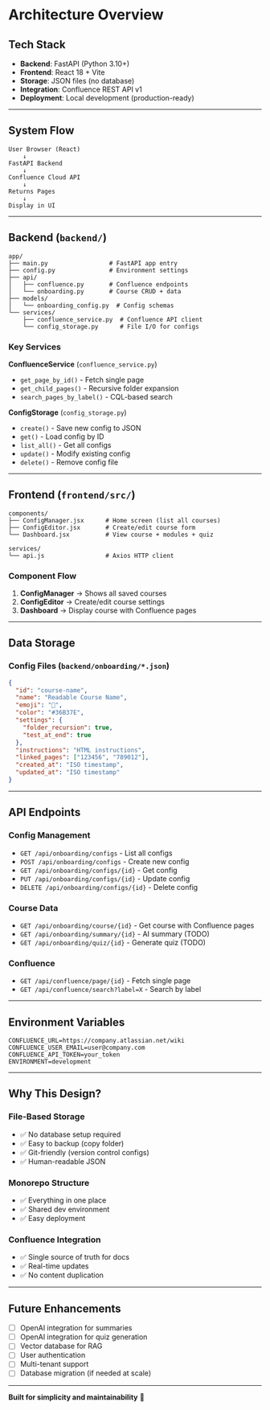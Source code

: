 # Architecture Overview

## Tech Stack

- **Backend**: FastAPI (Python 3.10+)
- **Frontend**: React 18 + Vite
- **Storage**: JSON files (no database)
- **Integration**: Confluence REST API v1
- **Deployment**: Local development (production-ready)

---

## System Flow

```
User Browser (React)
    ↓ 
FastAPI Backend
    ↓
Confluence Cloud API
    ↓
Returns Pages
    ↓
Display in UI
```

---

## Backend (`backend/`)

```
app/
├── main.py                 # FastAPI app entry
├── config.py               # Environment settings
├── api/
│   ├── confluence.py       # Confluence endpoints
│   └── onboarding.py       # Course CRUD + data
├── models/
│   └── onboarding_config.py  # Config schemas
└── services/
    ├── confluence_service.py  # Confluence API client
    └── config_storage.py      # File I/O for configs
```

### Key Services

**ConfluenceService** (`confluence_service.py`)
- `get_page_by_id()` - Fetch single page
- `get_child_pages()` - Recursive folder expansion
- `search_pages_by_label()` - CQL-based search

**ConfigStorage** (`config_storage.py`)
- `create()` - Save new config to JSON
- `get()` - Load config by ID
- `list_all()` - Get all configs
- `update()` - Modify existing config
- `delete()` - Remove config file

---

## Frontend (`frontend/src/`)

```
components/
├── ConfigManager.jsx      # Home screen (list all courses)
├── ConfigEditor.jsx       # Create/edit course form
└── Dashboard.jsx          # View course + modules + quiz

services/
└── api.js                 # Axios HTTP client
```

### Component Flow

1. **ConfigManager** → Shows all saved courses
2. **ConfigEditor** → Create/edit course settings
3. **Dashboard** → Display course with Confluence pages

---

## Data Storage

### Config Files (`backend/onboarding/*.json`)

```json
{
  "id": "course-name",
  "name": "Readable Course Name",
  "emoji": "🚀",
  "color": "#36B37E",
  "settings": {
    "folder_recursion": true,
    "test_at_end": true
  },
  "instructions": "HTML instructions",
  "linked_pages": ["123456", "789012"],
  "created_at": "ISO timestamp",
  "updated_at": "ISO timestamp"
}
```

---

## API Endpoints

### Config Management
- `GET /api/onboarding/configs` - List all configs
- `POST /api/onboarding/configs` - Create new config
- `GET /api/onboarding/configs/{id}` - Get config
- `PUT /api/onboarding/configs/{id}` - Update config
- `DELETE /api/onboarding/configs/{id}` - Delete config

### Course Data
- `GET /api/onboarding/course/{id}` - Get course with Confluence pages
- `GET /api/onboarding/summary/{id}` - AI summary (TODO)
- `GET /api/onboarding/quiz/{id}` - Generate quiz (TODO)

### Confluence
- `GET /api/confluence/page/{id}` - Fetch single page
- `GET /api/confluence/search?label=X` - Search by label

---

## Environment Variables

```env
CONFLUENCE_URL=https://company.atlassian.net/wiki
CONFLUENCE_USER_EMAIL=user@company.com
CONFLUENCE_API_TOKEN=your_token
ENVIRONMENT=development
```

---

## Why This Design?

### File-Based Storage
- ✅ No database setup required
- ✅ Easy to backup (copy folder)
- ✅ Git-friendly (version control configs)
- ✅ Human-readable JSON

### Monorepo Structure
- ✅ Everything in one place
- ✅ Shared dev environment
- ✅ Easy deployment

### Confluence Integration
- ✅ Single source of truth for docs
- ✅ Real-time updates
- ✅ No content duplication

---

## Future Enhancements

- [ ] OpenAI integration for summaries
- [ ] OpenAI integration for quiz generation
- [ ] Vector database for RAG
- [ ] User authentication
- [ ] Multi-tenant support
- [ ] Database migration (if needed at scale)

---

**Built for simplicity and maintainability** 🚀
